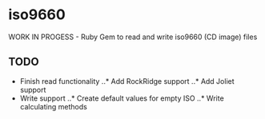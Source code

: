 iso9660
=======

WORK IN PROGESS - Ruby Gem to read and write iso9660 (CD image) files 

## TODO
* Finish read functionality
..* Add RockRidge support
..* Add Joliet support
* Write support
..* Create default values for empty ISO
..* Write calculating methods

